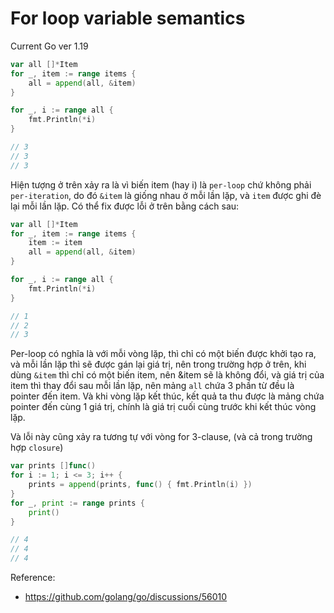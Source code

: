 # For loop variable semantics
Current Go ver 1.19

```go
var all []*Item
for _, item := range items {
	all = append(all, &item)
}

for _, i := range all {
	fmt.Println(*i)
}

// 3
// 3
// 3
```

Hiện tượng ở trên xảy ra là vì biến item (hay i) là `per-loop` chứ không phải `per-iteration`, do đó `&item` là giống nhau ở mỗi lần lặp, và `item` được ghi đè lại mỗi lần lặp. Có thể fix được lỗi ở trên bằng cách sau:

```go
var all []*Item
for _, item := range items {
	item := item
	all = append(all, &item)
}

for _, i := range all {
	fmt.Println(*i)
}

// 1
// 2
// 3
```

Per-loop có nghĩa là với mỗi vòng lặp, thì chỉ có một biến được khởi tạo ra, và mỗi lần lặp thì sẽ được gán lại giá trị, nên trong trường hợp ở trên, khi dùng `&item` thì chỉ có một biến item, nên &item sẽ là không đổi, và giá trị của item thì thay đổi sau mỗi lần lặp, nên mảng `all` chứa 3 phần từ đều là pointer đến item. Và khi vòng lặp kết thúc, kết quả ta thu được là mảng chứa pointer đến cùng 1 giá trị, chính là giá trị cuối cùng trước khi kết thúc vòng lặp.

Và lỗi này cũng xảy ra tương tự với vòng for 3-clause, (và cả trong trường hợp `closure`)
```go
var prints []func()
for i := 1; i <= 3; i++ {
	prints = append(prints, func() { fmt.Println(i) })
}
for _, print := range prints {
	print()
}

// 4
// 4
// 4
```

Reference:
- https://github.com/golang/go/discussions/56010